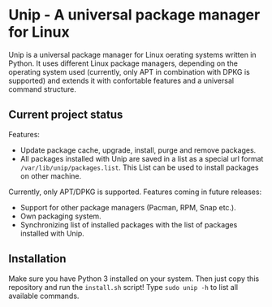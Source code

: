 # Unip - A universal package manager for Linux

Unip is a universal package manager for Linux oerating systems written in Python. It uses different Linux package managers, depending on the operating system used (currently, only APT in combination with DPKG is supported) and extends it with confortable features and a universal command structure.

## Current project status

Features:

- Update package cache, upgrade, install, purge and remove packages.
- All packages installed with Unip are saved in a list as a special url format ``/var/lib/unip/packages.list``. This List can be used to install packages on other machine.

Currently, only APT/DPKG is supported. Features coming in future releases:

- Support for other package managers (Pacman, RPM, Snap etc.).
- Own packaging system.
- Synchronizing list of installed packages with the list of packages installed with Unip.

## Installation

Make sure you have Python 3 installed on your system. Then just copy this repository and run the ``install.sh`` script! Type ``sudo unip -h`` to list all available commands.
